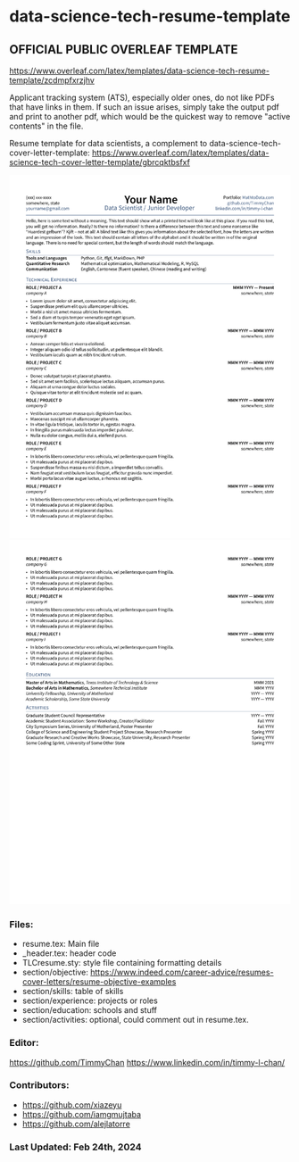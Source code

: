 # data-science-tech-resume-template

## OFFICIAL PUBLIC OVERLEAF TEMPLATE

https://www.overleaf.com/latex/templates/data-science-tech-resume-template/zcdmpfxrzjhv

Applicant tracking system (ATS), especially older ones, do not like PDFs that have links in them. If such an issue arises, simply take the output pdf and print to another pdf, which would be the quickest way to remove "active contents" in the file.

Resume template for data scientists, a complement to data-science-tech-cover-letter-template:
https://www.overleaf.com/latex/templates/data-science-tech-cover-letter-template/gbrcqktbsfxf

![cover_p1](./.github/assets/v3/data_science_tech_resume_template-1.png)
![cover_p2](./.github/assets/v3/data_science_tech_resume_template-2.png)

### Files:

- resume.tex: Main file
- \_header.tex: header code
- TLCresume.sty: style file containing formatting details
- section/objective: https://www.indeed.com/career-advice/resumes-cover-letters/resume-objective-examples
- section/skills: table of skills
- section/experience: projects or roles
- section/education: schools and stuff
- section/activities: optional, could comment out in resume.tex.

### Editor:

https://github.com/TimmyChan
https://www.linkedin.com/in/timmy-l-chan/

### Contributors:

- https://github.com/xiazeyu
- https://github.com/iamgmujtaba
- https://github.com/alejlatorre

### Last Updated: Feb 24th, 2024
